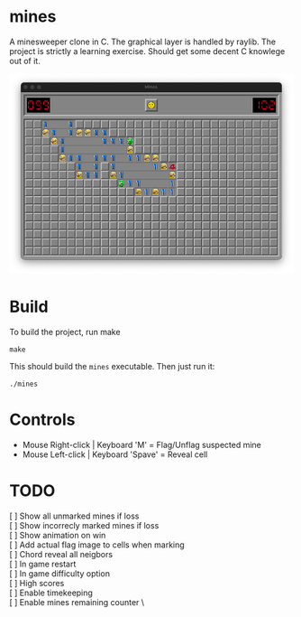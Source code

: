 # mines

A minesweeper clone in C. The graphical layer is handled by raylib.
The project is strictly a learning exercise. Should get some decent C knowlege
out of it.

![Current state of game](./mines_screenshot.png)

# Build

To build the project, run make

``` shell
make
```

This should build the `mines` executable. Then just run it:

``` shell
./mines
```

# Controls
 - Mouse Right-click | Keyboard 'M'     = Flag/Unflag suspected mine
 - Mouse Left-click  | Keyboard 'Spave' = Reveal cell

# TODO

[ ] Show all unmarked mines if loss \
[ ] Show incorrecly marked mines if loss \
[ ] Show animation on win \
[ ] Add actual flag image to cells when marking \
[ ] Chord reveal all neigbors \
[ ] In game restart \
[ ] In game difficulty option \
[ ] High scores \
[ ] Enable timekeeping \
[ ] Enable mines remaining counter \
